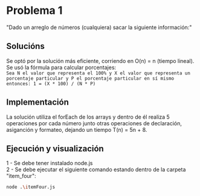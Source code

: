 # Problema 1
"Dado un arreglo de números (cualquiera) sacar la siguiente información:"

## Solucións
Se optó por la solución más eficiente, corriendo en O(n) = n (tiempo lineal).  
Se usó la fórmula para calcular porcentajes:  
```Sea N el valor que representa el 100% y X el valor que representa un porcentaje particular y P el porcentaje particular en sí mismo entonces: 1 = (X * 100) / (N * P) ```

## Implementación
La solución utiliza el forEach de los arrays y dentro de él realiza 5 operaciones por cada número junto otras operaciones de declaración, asiganción y formateo, dejando un tiempo T(n) = 5n + 8.

## Ejecución y visualización
1 - Se debe tener instalado node.js  
2 - Se debe ejecutar el siguiente comando estando dentro de la carpeta "item_four":
```sh
node .\itemFour.js
```

